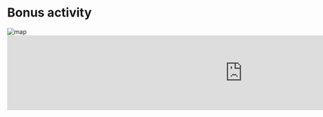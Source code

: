 <h1>Bonus activity</h1>

<img src="https://pbs.twimg.com/media/DJRVaS8XkAEo5yw.jpg" alt="map"> 

<iframe src="https://h5p.org/h5p/embed/686606" width="1090" height="174" frameborder="0" allowfullscreen="allowfullscreen"></iframe><script src="https://h5p.org/sites/all/modules/h5p/library/js/h5p-resizer.js" charset="UTF-8"></script>
